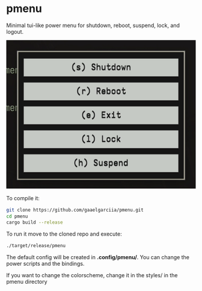 # pmenu
Minimal tui-like power menu for shutdown, reboot, suspend, lock, and logout.

![image](./showcase.png)

To compile it:
```bash
git clone https://github.com/gaaelgarciia/pmenu.git
cd pmenu
cargo build --release
```

To run it move to the cloned repo and execute:

```bash
./target/release/pmenu
```

The default config will be created in **.config/pmenu/**. You can change the power scripts and the bindings.

If you want to change the colorscheme, change it in the styles/ in the pmenu directory
